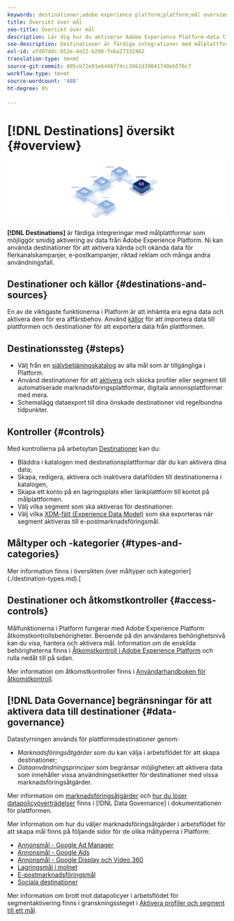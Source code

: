 ```yaml
---
keywords: destinationer;adobe experience platform;platform;mål overview;activate data;activate;
title: Översikt över mål
seo-title: Översikt över mål
description: Lär dig hur du aktiverar Adobe Experience Platform-data till destinationer för flerkanalskampanjer, e-postmeddelanden, riktad reklam och mycket annat.
seo-description: Destinationer är färdiga integrationer med målplattformar som möjliggör smidig aktivering av data från Adobe Experience Platform. Ni kan använda Destinationer i Adobe Experience Platform för att aktivera kända och okända data för flerkanalskampanjer, e-postkampanjer, riktad reklam och många andra användningsfall.
exl-id: afd07ddc-652e-4e22-b298-feba27332462
translation-type: tm+mt
source-git-commit: 805cb72e91e6446f74cc3461d39841740eb576c7
workflow-type: tm+mt
source-wordcount: '488'
ht-degree: 0%

---
```


# [!DNL Destinations] översikt  {#overview}

![Översiktsbanderoll för destinationer](./assets/overview/destinations-overview-banner.png)

**[!DNL Destinations]** är färdiga integreringar med målplattformar som möjliggör smidig aktivering av data från Adobe Experience Platform. Ni kan använda destinationer för att aktivera kända och okända data för flerkanalskampanjer, e-postkampanjer, riktad reklam och många andra användningsfall.

## Destinationer och källor {#destinations-and-sources}

En av de viktigaste funktionerna i Platform är att inhämta era egna data och aktivera dem för era affärsbehov. Använd [källor](../sources/home.md) för att importera data till plattformen och destinationer för att exportera data från plattformen.

## Destinationssteg {#steps}

* Välj från en [självbetjäningskatalog](./catalog/overview.md) av alla mål som är tillgängliga i Platform.
* Använd destinationer för att [aktivera](./ui/activate-destinations.md) och skicka profiler eller segment till automatiserade marknadsföringsplattformar, digitala annonsplattformar med mera.
* Schemalägg dataexport till dina önskade destinationer vid regelbundna tidpunkter.

## Kontroller {#controls}

Med kontrollerna på arbetsytan [Destinationer](./ui/destinations-workspace.md) kan du:

* Bläddra i katalogen med destinationsplattformar där du kan aktivera dina data;
* Skapa, redigera, aktivera och inaktivera dataflöden till destinationerna i katalogen,
* Skapa ett konto på en lagringsplats eller länkplattform till kontot på målplattformen.
* Välj vilka segment som ska aktiveras för destinationer.
* Välj vilka [XDM-fält (Experience Data Model)](../xdm/home.md) som ska exporteras när segment aktiveras till e-postmarknadsföringsmål.

## Måltyper och -kategorier {#types-and-categories}

Mer information finns i översikten över måltyper och kategorier](./destination-types.md).[

## Destinationer och åtkomstkontroller {#access-controls}

Målfunktionerna i Platform fungerar med Adobe Experience Platform åtkomstkontrollsbehörigheter. Beroende på din användares behörighetsnivå kan du visa, hantera och aktivera mål. Information om de enskilda behörigheterna finns i [Åtkomstkontroll i Adobe Experience Platform](../access-control/home.md) och rulla nedåt till på sidan.

Mer information om åtkomstkontroller finns i [Användarhandboken för åtkomstkontroll](../access-control/ui/overview.md).

## [!DNL Data Governance] begränsningar för att aktivera data till destinationer  {#data-governance}

Datastyrningen används för plattformsdestinationer genom:

* *Marknadsföringsåtgärder* som du kan välja i arbetsflödet för att skapa destinationer;
* *Dataanvändningsprinciper* som begränsar möjligheten att aktivera data som innehåller vissa användningsetiketter för destinationer med vissa marknadsföringsåtgärder.

Mer information om [marknadsföringsåtgärder](../data-governance/policies/overview.md) och [hur du löser datapolicyöverträdelser](../data-governance/enforcement/auto-enforcement.md) finns i [!DNL Data Governance] i dokumentationen för plattformen.

Mer information om hur du väljer marknadsföringsåtgärder i arbetsflödet för att skapa mål finns på följande sidor för de olika måltyperna i Platform:

* [Annonsmål - Google Ad Manager  ](./catalog/advertising/google-ad-manager.md)
* [Annonsmål - Google Ads](./catalog/advertising/google-ads-destination.md)
* [Annonsmål - Google Display och Video 360  ](./catalog/advertising/google-dv360.md)
* [Lagringsmål i molnet](./catalog/cloud-storage/workflow.md)
* [E-postmarknadsföringsmål](./catalog/email-marketing/overview.md)
* [Sociala destinationer](./catalog/social/workflow.md)

Mer information om brott mot datapolicyer i arbetsflödet för segmentaktivering finns i granskningssteget i [Aktivera profiler och segment till ett mål](./ui/activate-destinations.md#review).
